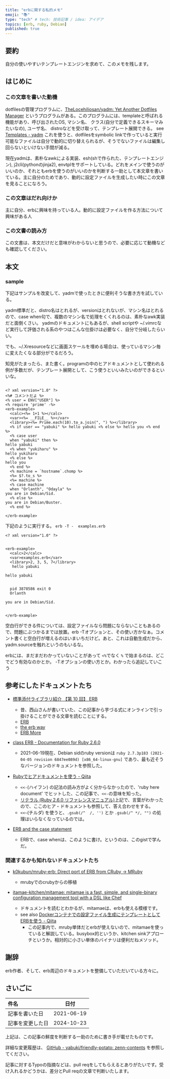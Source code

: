 ```yaml
---
title: "erbに関する私的メモ"
emoji: "📚"
type: "tech" # tech: 技術記事 / idea: アイデア
topics: [erb, ruby, Debian]
published: true
---
```


## 要約

自分の使いやすいテンプレートエンジンを求めて、このメモを残します。

## はじめに

### この文章を書いた動機

dotfilesの管理プログラムに、[TheLocehiliosan/yadm: Yet Another Dotfiles Manager](https://github.com/TheLocehiliosan/yadm) というプログラムがある。このプログラムには、templateと呼ばれる機能があり、呼び出されたOS, マシン名、 クラス(自分で定義できるスキーマみたいなの), ユーザ名、 distroなどを受け取って、テンプレート展開できる。 see [Templates - yadm](https://yadm.io/docs/templates#) これを使うと、dotfilesをsymbolic linkで作っていると実行可能なファイルは自分で動的に切り替えられるが、そうでないファイルは編集し回らないといけない手間が減る。

現在yadmは、素朴なawkによる実装、esh(shで作られた、テンプレートエンジン), j2cli(pythonのjinja2), envtplをサポートしている。どれをメインで使うのがいいのか、それともerbを使うのがいいのかを判断する一助として本文章を書いている。主に自分のためであり、動的に設定ファイルを生成したい時にこの文章を見ることになろう。

### この文章はだれ向けか

主に自分、erbに興味を持っている人。動的に設定ファイルを作る方法について興味がある人

### この文書の読み方

この文書は、本文だけだと意味がわからないと思うので、必要に応じて動機なども確認してください。

## 本文

### sample

下記はサンプルを改変して、yadmで使ったときに便利そうな書き方を試している。

yadm標準だと、distro名はとれるが、versionはとれないが、マシン名はとれるので、case when句で、複数のマシン名で処理をくくれるのは、素朴なawk実装だと面倒くさい。
yadmのドキュメントにもあるが、shell scriptや ~/.vimrcなど実行して評価される系のやつはこんな仕掛けは必要なく、自分で分岐したらいい。

でも、~/.Xresourceなどに画面スケールを埋める場合は、使っているマシン毎に変えたくなる部分がでるだろう。

知見がたまったら、また書く。programの中のヒアドキュメントとして使われる例が多数だが、テンプレート展開として、こう使うといいみたいのができるといいな。

```erb

<? xml version="1.0" ?>
<%# コメントだよ %>
<% user = ENV["USER"] %>
<% require 'prime' -%>
<erb-example>
  <calc><%= 1+1 %></calc>
  <var><%= __FILE__ %></var>
  <library><%= Prime.each(10).to_a.join(", ") %></library>
  <% if user == "yabuki" %> hello yabuki <% else %> hello you <% end %>
  <% case user
  when "yabuki" then %>
hello yabuki
  <% when "yukiharu" %>
hello yukiharu
  <% else %>
hello you
  <% end %>
  <% machine = `hostname`.chomp %>
  <%= $?.to_s %>
  <%= machine %>
  <% case machine
  when "Orlanth", "Odayla" %>
you are in Debian/Sid.
  <% else %>
you are in Debian/Buster.
  <% end %>

</erb-example>
```

下記のように実行する。
`erb -T -  examples.erb`

```
<? xml version="1.0" ?>


<erb-example>
  <calc>2</calc>
  <var>examples.erb</var>
  <library>2, 3, 5, 7</library>
   hello yabuki 
  
hello yabuki
  
  
  pid 3878586 exit 0
  Orlanth
  
you are in Debian/Sid.
  

</erb-example>

```

空白行ができる件については、設定ファイルなら問題にならないこともあるので、問題にぶつかるまでは放置。erb -Tオプションと、その使い方かなぁ。コメント書くと空白行が増えるのはいまいちだけど。あと、これは自動生成だから、yadm.sourceを触れというのもいるな。

erbには、まだまだわかっていないことがあって `<%`でなく `%` で始まるのは、どこでどう有効なのかとか。 -Tオプションの使い方とか。わかったら追記していこう

## 参考にしたドキュメントたち

- [標準添付ライブラリ紹介 【第 10 回】 ERB](https://magazine.rubyist.net/articles/0017/0017-BundledLibraries.html)
  - 昔、西山さんが書いていた、この記事から芋づる式にオンラインで引っ掛けることができる文章を読むことにする。
  - [ERB](http://www.druby.org/ilikeruby/erb.html)
  - [the erb way](http://www.druby.org/ilikeruby/erbway.html)
  - [ERB More](http://www.druby.org/ilikeruby/erbmore.html)

- [class ERB - Documentation for Ruby 2.6.0](https://docs.ruby-lang.org/en/2.6.0/ERB.html)
  - 2021-06-19現在、Debian sidのruby versionは `ruby 2.7.3p183 (2021-04-05 revision 6847ee089d) [x86_64-linux-gnu]` であり、最も近そうなバージョンのドキュメントを参照した。

- [Rubyでヒアドキュメントを使う - Qiita](https://qiita.com/mogulla3/items/3e114e9c4697f0dea84c)
  - `<<-`(ハイフン) の記法の読み方がよく分からなかったので、'ruby here document' でヒットした、この記事で、`<<-`の意味を知った。
  - [リテラル (Ruby 2.6.0 リファレンスマニュアル)](https://docs.ruby-lang.org/ja/2.6.0/doc/spec=2fliteral.html#here)上記で、言葉がわかったので、ここのヒア・ドキュメントも参照して、答え合わせをする。
  - `<<~`(チルダ) を使うと、`.gsub(/^  /, '')` とか `.gsub(/^ */, "")` の処理はいらなくなっているのでは。
- [ERB and the case statement](https://gist.github.com/davidphasson/91613)
  - ERBで、case whenは、このように書け。というのは、このgistで学んだ。

### 関連するかも知れないドキュメントたち

- [k0kubun/mruby-erb: Direct port of ERB from CRuby -&gt; MRuby](https://github.com/k0kubun/mruby-erb)
  - mrubyでのcrubyからの移植

- [itamae-kitchen/mitamae: mitamae is a fast, simple, and single-binary configuration management tool with a DSL like Chef](https://github.com/itamae-kitchen/mitamae)
  - ドキュメントを読むとわかるが、mitamaeは、erbも使える模様です。
  - see also [Dockerコンテナでの設定ファイル生成にテンプレートとしてERBを使う - Qiita](https://qiita.com/nowlinuxing/items/6109fb0c153c3cd91cfa)
    - この記事内で、mruby単体だとerbが使えないので、mitamaeを使っていると解説している。busybox的というか、kitchen sinkアプローチというか。相対的に小さい単体のバイナリは便利だねメソッド。

## 謝辞

erb作者、そして、erb周辺のドキュメントを整備していただいている方々に。

## さいごに

|     件名       |   日付   |
|:----           |:----:|
|記事を書いた日  |2021-06-19|
|記事を変更した日|2024-10-23|

上記は、この記事の鮮度を判断する一助のために書き手が載せたものです。

詳細な変更履歴は、 [GitHub - yabuki/friendly-potato: zenn-contents](https://github.com/yabuki/friendly-potato) を参照してください。

記事に対するTypoの指摘などは、pull reqをしてもらえるとありがたいです。受け入れるかどうかは、差分とPull reqの文章で判断いたします。

<!-- 文章の目的は何か -->
  <!-- 読み手に何の情報を伝えるのか -->
  <!-- 読んだひとにどういう行動をしてもらいたいのか -->
<!-- だれに向けての文章か -->
<!-- この文章の肝はどこか -->
